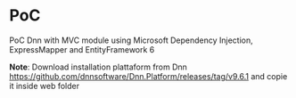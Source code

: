 # PoC
PoC Dnn with MVC module using Microsoft Dependency Injection, ExpressMapper and EntityFramework 6

**Note**:
Download installation plattaform from Dnn https://github.com/dnnsoftware/Dnn.Platform/releases/tag/v9.6.1 and copie it inside web folder
